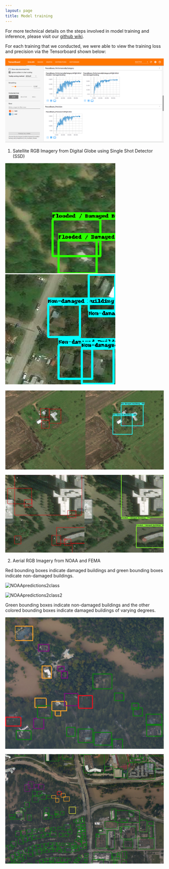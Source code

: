 ```yaml
---
layout: page
title: Model training
---
```

For more technical details on the steps involved in model training and inference, please visit our [github wiki](https://github.com/DDS-Lab/harvey_data_process/wiki).

For each training that we conducted, we were able to view the training loss and precision via the Tensorboard shown below:

![Tensorboard output](tensorboard-sat.png)

1. Satellite RGB Imagery from Digital Globe using Single Shot Detector (SSD)

![Damaged](damaged-sat.png)![Undamaged](undamaged-sat.png)

![groundtruth_test1](groundtruth_test1.png)

![groundtruth_test2](groundtruth_test2.png)

2. Aerial RGB Imagery from NOAA and FEMA

Red bounding boxes indicate damaged buildings and green bounding boxes indicate non-damaged buildings.

![NOAApredictions2class](noaapredictions.png)

![NOAApredictions2class2](noaapredictions2.png)

Green bounding boxes indicate non-damaged buildings and the other colored bounding boxes indicate damaged buildings of varying degrees.

![NOAA5class](NOAA5class.png)

![NOAA5class2](NOAA5class2.png)

